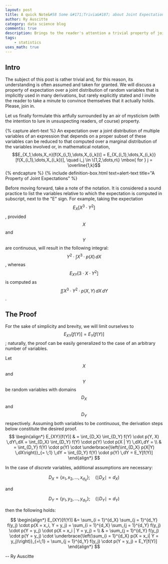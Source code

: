 ```yaml
---
layout: post
title: A quick Note&#58 Some &#171;Trivia&#187; about Joint Expectations
author: Ry Auscitte
category: data science blog
comments: true
description: Brings to the reader's attention a trivial property of joint expectations that many people use without giving it too much thought.
tags:
    - statistics
uses_math: true
---
```


## Intro

The subject of this post is rather trivial and, for this reason, its understanding is often assumed and taken for granted. We will discuss a property of expectation over a joint distribution of random variables that is implicitly used in many derivations, but rarely explicitly stated and I invite the reader to take a minute to convince themselves that it actually holds. Please, join in. 

Let us finally formulate this artfully surrounded by an air of mysticism (with the intention to lure in unsuspecting readers, of course) property.

{% capture alert-text %}
An expectation over a joint distribution of multiple variables of an expression that depends on a proper subset of these variables  can be reduced to that computed over a marginal distribution of the variables involved or, in mathematical notation, 
$$E_{X_1,\dots,X_n}[f(X_{i_1},\dots,X_{i_k})] = E_{X_{i_1},\dots,X_{i_k}}[f(X_{i_1},\dots,X_{i_k})], \quad i_j \in \{1,2,\dots,n\} \mbox{  for } j = \overline{1,k}$$
{% endcapture %}
{% include definition-box.html text=alert-text title="A Property of Joint Expectations" %} 

Before moving forward, take a note of the notation. It is considered a sound practice to list the variables relative to which the expectation is computed in subscript, next to the "E" sign. For example, taking the expectation $$E_{X}[X^3 \cdot Y^2]$$, provided $$X$$ and $$Y$$ are continuous, will result in the following integral: $$Y^2 \cdot \int X^3 \cdot p(X)\,dX$$ , whereas $$E_{XY}[3\cdot X \cdot Y^2]$$ is computed as $$\iint X^3 \cdot Y^2 \cdot p(X, Y) \,dX \,dY$$.

## The Proof

For the sake of simplicity and brevity, we will limit ourselves to $$E_{XY}[f(Y)] = E_{Y}[f(Y)]$$; naturally, the proof can be easily generalized to the case of an arbitrary number of variables. 

Let $$X$$ and $$Y$$ be random variables with domains $$D_X$$ and $$D_Y$$ respectively. Assuming both variables to be _continuous_, the derivation steps below constitute the desired proof.
$$
\begin{align*}
	E_{XY}[f(Y)] & = \int_{D_X} \int_{D_Y} f(Y) \cdot p(Y, X) \,dY\,dX = \int_{D_X} \int_{D_Y} f(Y) \cdot p(Y) \cdot p(X | Y) \,dX\,dY = \\ 
	& = \int_{D_Y} f(Y) \cdot p(Y) \cdot \underbrace{\left(\int_{D_X} p(X|Y) \,dX\right)}_{= \;1} \,dY = \int_{D_Y} f(Y) \cdot p(Y) \,dY = E_Y[f(Y)]
\end{align*}
$$

In the case of _discrete_ variables, additional assumptions are necessary: 

$$D_X = \{x_1, x_2, \dots, x_{d_X}\};\quad \left(\mid D_X\mid  = d_X\right)$$ 

and

$$D_Y = \{y_1, y_2, \dots, y_{d_Y}\};\quad (\mid D_Y\mid  = d_Y)$$

then the following holds:

$$
\begin{align*}
	E_{XY}[f(Y)] &= \sum_{i = 1}^{d_X} \sum_{j = 1}^{d_Y} f(y_j) \cdot p(X = x_i, Y = y_j) = \sum_{i = 1}^{d_X} \sum_{j = 1}^{d_Y} f(y_j) \cdot p(Y = y_j) \cdot p(X = x_i | Y = y_j) = \\
	& = \sum_{j = 1}^{d_Y} f(y_j) \cdot p(Y = y_j) \cdot \underbrace{\left(\sum_{i = 1}^{d_X}  p(X = x_i| Y = y_j)\right)}_{=\;1} = \sum_{j = 1}^{d_Y} f(y_j) \cdot p(Y = y_j) = E_Y[f(Y)]
\end{align*}
$$

-- Ry Auscitte

